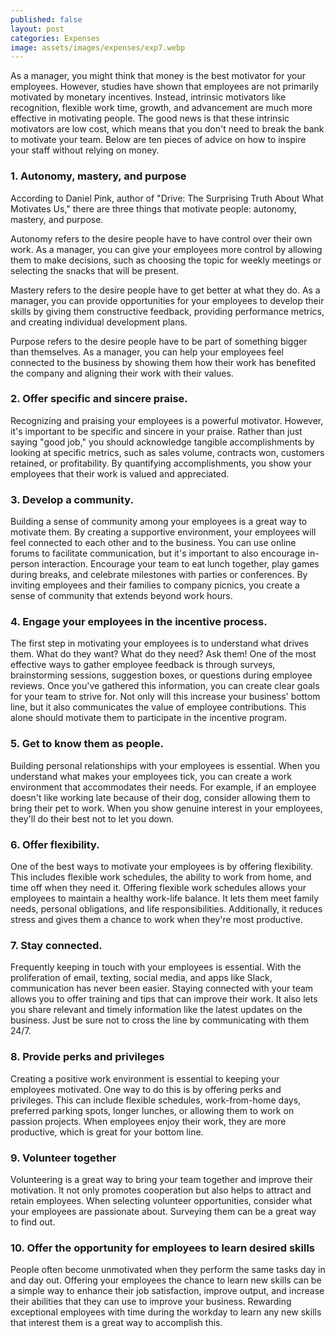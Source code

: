 ```yaml
---
published: false
layout: post
categories: Expenses
image: assets/images/expenses/exp7.webp
---
```


As a manager, you might think that money is the best motivator for your employees. However, studies have shown that employees are not primarily motivated by monetary incentives. Instead, intrinsic motivators like recognition, flexible work time, growth, and advancement are much more effective in motivating people. The good news is that these intrinsic motivators are low cost, which means that you don't need to break the bank to motivate your team. Below are ten pieces of advice on how to inspire your staff without relying on money.

### 1.	Autonomy, mastery, and purpose
According to Daniel Pink, author of "Drive: The Surprising Truth About What Motivates Us," there are three things that motivate people: autonomy, mastery, and purpose. 

Autonomy refers to the desire people have to have control over their own work. As a manager, you can give your employees more control by allowing them to make decisions, such as choosing the topic for weekly meetings or selecting the snacks that will be present. 

Mastery refers to the desire people have to get better at what they do. As a manager, you can provide opportunities for your employees to develop their skills by giving them constructive feedback, providing performance metrics, and creating individual development plans. 

Purpose refers to the desire people have to be part of something bigger than themselves. As a manager, you can help your employees feel connected to the business by showing them how their work has benefited the company and aligning their work with their values.

### 2.	Offer specific and sincere praise.
Recognizing and praising your employees is a powerful motivator. However, it's important to be specific and sincere in your praise. Rather than just saying "good job," you should acknowledge tangible accomplishments by looking at specific metrics, such as sales volume, contracts won, customers retained, or profitability. By quantifying accomplishments, you show your employees that their work is valued and appreciated.

### 3.	Develop a community.
Building a sense of community among your employees is a great way to motivate them. By creating a supportive environment, your employees will feel connected to each other and to the business. You can use online forums to facilitate communication, but it's important to also encourage in-person interaction. Encourage your team to eat lunch together, play games during breaks, and celebrate milestones with parties or conferences. By inviting employees and their families to company picnics, you create a sense of community that extends beyond work hours.

### 4.	Engage your employees in the incentive process.
The first step in motivating your employees is to understand what drives them. What do they want? What do they need? Ask them! One of the most effective ways to gather employee feedback is through surveys, brainstorming sessions, suggestion boxes, or questions during employee reviews. Once you've gathered this information, you can create clear goals for your team to strive for. Not only will this increase your business' bottom line, but it also communicates the value of employee contributions. This alone should motivate them to participate in the incentive program.

### 5.	Get to know them as people.
Building personal relationships with your employees is essential. When you understand what makes your employees tick, you can create a work environment that accommodates their needs. For example, if an employee doesn't like working late because of their dog, consider allowing them to bring their pet to work. When you show genuine interest in your employees, they'll do their best not to let you down.

### 6.	Offer flexibility.
One of the best ways to motivate your employees is by offering flexibility. This includes flexible work schedules, the ability to work from home, and time off when they need it. Offering flexible work schedules allows your employees to maintain a healthy work-life balance. It lets them meet family needs, personal obligations, and life responsibilities. Additionally, it reduces stress and gives them a chance to work when they're most productive.

### 7.	Stay connected.
Frequently keeping in touch with your employees is essential. With the proliferation of email, texting, social media, and apps like Slack, communication has never been easier. Staying connected with your team allows you to offer training and tips that can improve their work. It also lets you share relevant and timely information like the latest updates on the business. Just be sure not to cross the line by communicating with them 24/7.

### 8.	Provide perks and privileges
Creating a positive work environment is essential to keeping your employees motivated. One way to do this is by offering perks and privileges. This can include flexible schedules, work-from-home days, preferred parking spots, longer lunches, or allowing them to work on passion projects. When employees enjoy their work, they are more productive, which is great for your bottom line.

### 9.	Volunteer together
Volunteering is a great way to bring your team together and improve their motivation. It not only promotes cooperation but also helps to attract and retain employees. When selecting volunteer opportunities, consider what your employees are passionate about. Surveying them can be a great way to find out.

### 10.	Offer the opportunity for employees to learn desired skills
People often become unmotivated when they perform the same tasks day in and day out. Offering your employees the chance to learn new skills can be a simple way to enhance their job satisfaction, improve output, and increase their abilities that they can use to improve your business. Rewarding exceptional employees with time during the workday to learn any new skills that interest them is a great way to accomplish this.
